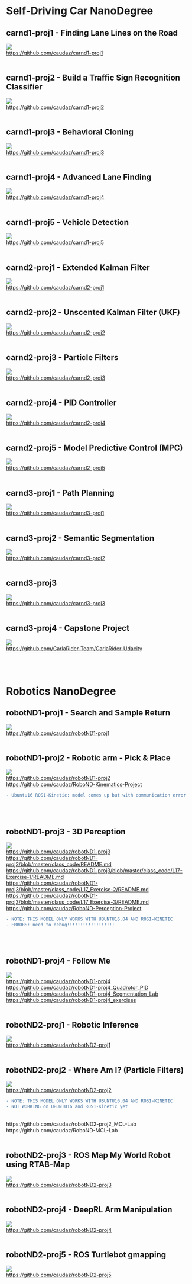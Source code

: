 # Self-Driving Car NanoDegree

## carnd1-proj1 - Finding Lane Lines on the Road </br>
![](./media/carnd1-proj1.png) </br>
https://github.com/caudaz/carnd1-proj1 </br></br>

## carnd1-proj2 - Build a Traffic Sign Recognition Classifier </br>
![](./media/carnd1-proj2.png) </br>
https://github.com/caudaz/carnd1-proj2</br></br>

## carnd1-proj3 - Behavioral Cloning </br>
![](./media/carnd1-proj3.png) </br>
https://github.com/caudaz/carnd1-proj3</br></br>

## carnd1-proj4 - Advanced Lane Finding </br>
![](./media/carnd1-proj4.png) </br>
https://github.com/caudaz/carnd1-proj4</br></br>

## carnd1-proj5 - Vehicle Detection </br>
![](./media/carnd1-proj5.png) </br>
https://github.com/caudaz/carnd1-proj5</br></br>

## carnd2-proj1 - Extended Kalman Filter </br>
![](./media/carnd2-proj1.png) </br>
https://github.com/caudaz/carnd2-proj1</br></br>

## carnd2-proj2 - Unscented Kalman Filter (UKF) </br>
![](./media/carnd2-proj2.png) </br>
https://github.com/caudaz/carnd2-proj2</br></br>

## carnd2-proj3 - Particle Filters </br>
![](./media/carnd2-proj3.png) </br>
https://github.com/caudaz/carnd2-proj3</br></br>

## carnd2-proj4 - PID Controller </br>
![](./media/carnd2-proj4.png) </br>
https://github.com/caudaz/carnd2-proj4</br></br>

## carnd2-proj5 - Model Predictive Control (MPC) </br>
![](./media/carnd2-proj5.png) </br>
https://github.com/caudaz/carnd2-proj5</br></br>

## carnd3-proj1 - Path Planning </br>
![](./media/carnd3-proj1.png) </br>
https://github.com/caudaz/carnd3-proj1</br></br>

## carnd3-proj2 - Semantic Segmentation </br>
![](./media/carnd3-proj2.png) </br>
https://github.com/caudaz/carnd3-proj2</br></br>

## carnd3-proj3 </br>
![](./media/carnd3-proj3.png) </br>
https://github.com/caudaz/carnd3-proj3</br></br>

## carnd3-proj4 - Capstone Project </br>
![](./media/carnd3-proj4b.png) </br>
https://github.com/CarlaRider-Team/CarlaRider-Udacity</br></br></br></br>


# Robotics NanoDegree

## robotND1-proj1 - Search and Sample Return </br>
![](./media/robotND1-proj1.png) </br>
https://github.com/caudaz/robotND1-proj1</br></br>

## robotND1-proj2 - Robotic arm - Pick & Place </br>
![](./media/robotND1-proj2.png) </br>
https://github.com/caudaz/robotND1-proj2 </br>
https://github.com/caudaz/RoboND-Kinematics-Project
```diff
- Ubuntu16 ROS1-Kinetic: model comes up but with communication error
```
</br></br>

## robotND1-proj3 - 3D Perception </br>
![](./media/robotND1-proj3.png) </br>
https://github.com/caudaz/robotND1-proj3 </br>
https://github.com/caudaz/robotND1-proj3/blob/master/class_code/README.md </br>
https://github.com/caudaz/robotND1-proj3/blob/master/class_code/L17-Exercise-1/README.md </br>
https://github.com/caudaz/robotND1-proj3/blob/master/class_code/L17_Exercise-2/README.md </br>
https://github.com/caudaz/robotND1-proj3/blob/master/class_code/L17_Exercise-3/README.md </br>
https://github.com/caudaz/RoboND-Perception-Project
```diff
- NOTE: THIS MODEL ONLY WORKS WITH UBUNTU16.04 AND ROS1-KINETIC
- ERRORS: need to debug!!!!!!!!!!!!!!!!!!
```
</br></br>

## robotND1-proj4 - Follow Me </br>
![](./media/robotND1-proj4.png) </br>
https://github.com/caudaz/robotND1-proj4 </br>
https://github.com/caudaz/robotND1-proj4_Quadrotor_PID </br>
https://github.com/caudaz/robotND1-proj4_Segmentation_Lab </br>
https://github.com/caudaz/robotND1-proj4_exercises </br></br>

## robotND2-proj1 - Robotic Inference </br>
![](./media/robotND2-proj1.png) </br>
https://github.com/caudaz/robotND2-proj1 </br></br>

## robotND2-proj2 - Where Am I? (Particle Filters) </br>
![](./media/robotND2-proj2.png) </br>
https://github.com/caudaz/robotND2-proj2 
```diff
- NOTE: THIS MODEL ONLY WORKS WITH UBUNTU16.04 AND ROS1-KINETIC
- NOT WORKING on UBUNTU16 and ROS1-Kinetic yet
```
</br>
https://github.com/caudaz/robotND2-proj2_MCL-Lab </br>
https://github.com/caudaz/RoboND-MCL-Lab </br></br>

## robotND2-proj3 - ROS Map My World Robot using RTAB-Map </br>
![](./media/robotND2-proj3.png) </br>
https://github.com/caudaz/robotND2-proj3 </br></br>

## robotND2-proj4 - DeepRL Arm Manipulation </br>
![](./media/robotND2-proj4.png) </br>
https://github.com/caudaz/robotND2-proj4 </br></br>

## robotND2-proj5 - ROS Turtlebot gmapping </br>
![](./media/robotND2-proj5.png) </br>
https://github.com/caudaz/robotND2-proj5 </br></br>


